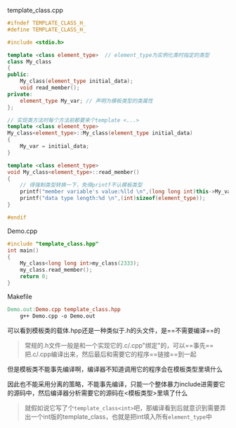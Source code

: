 template_class.cpp

```c++
#ifndef TEMPLATE_CLASS_H_
#define TEMPLATE_CLASS_H_

#include <stdio.h>

template <class element_type>  // element_type为实例化类时指定的类型
class My_class
{
public:
    My_class(element_type initial_data);
    void read_member();
private:
    element_type My_var; // 声明为模板类型的类属性
};

// 实现类方法时每个方法前都要来个template <...>
template <class element_type>
My_class<element_type>::My_class(element_type initial_data)
{
    My_var = initial_data;
}

template <class element_type>
void My_class<element_type>::read_member()
{
    // 得强制类型转换一下，免得printf不认模板类型
    printf("member variable's value:%lld \n",(long long int)this->My_var);
    printf("data type length:%d \n",(int)sizeof(element_type));
}

#endif
```

Demo.cpp

```c++
#include "template_class.hpp"
int main()
{
    My_class<long long int>my_class(2333);
    my_class.read_member();
    return 0;
}
```

Makefile

```makefile
Demo.out:Demo.cpp template_class.hpp
	g++ Demo.cpp -o Demo.out
```

可以看到模板类的载体.hpp还是一种类似于.h的头文件，是==不需要编译==的

> 常规的.h文件一般是和一个实现它的.c/.cpp"绑定"的，可以==事先==把.c/.cpp编译出来，然后最后和需要它的程序==链接==到一起

但是模板类不能事先编译啊，编译器不知道调用它的程序会在模板类型里填什么

因此也不能采用分离的策略，不能事先编译，只能一个整体暴力include进需要它的源码中，然后编译器分析需要它的源码在<模板类型>里填了什么

> 就假如说它写了个`template_class<int>`吧，那编译看到后就意识到需要弄出一个int版的template_class，也就是把int填入所有`element_type`中
